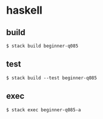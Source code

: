 # haskell

## build

```
$ stack build beginner-q085
```

## test

```
$ stack build --test beginner-q085
```

## exec

```
$ stack exec beginner-q085-a
```
